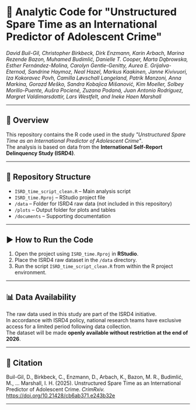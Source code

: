 # 🧾 Analytic Code for "Unstructured Spare Time as an International Predictor of Adolescent Crime"

*David Buil-Gil, Christopher Birkbeck, Dirk Enzmann, Karin Arbach, Marina Rezende Bazon, Muhamed Budimlić, Danielle T. Cooper, Marta Dąbrowska, Esther Fernández-Molina, Carolyn Gentle-Genitty, Aurea E. Grijalva-Eternod, Sandrine Haymoz, Neal Hazel, Markus Kaakinen, Janne Kivivuori, Iza Kokoravec Povh, Camilla Løvschall Langeland, Patrik Manzoni, Anna Markina, Gorazd Meško, Sandra Kobajica Mišanović, Kim Moeller, Solbey Morillo-Puente, Aušra Pocienė, Zuzana Podaná, Juan Antonio Rodríguez, Margret Valdimarsdottir, Lars Westfelt, and Ineke Haen Marshall*

---

## 📄 Overview

This repository contains the R code used in the study *"Unstructured Spare Time as an International Predictor of Adolescent Crime"*.  
The analysis is based on data from the **International Self-Report Delinquency Study (ISRD4)**.

---

## 📁 Repository Structure

- `ISRD_time_script_clean.R` – Main analysis script  
- `ISRD_time.Rproj` – RStudio project file  
- `/data` – Folder for ISRD4 raw data (not included in this repository)  
- `/plots` – Output folder for plots and tables  
- `/documents` – Supporting documentation

---

## ▶️ How to Run the Code

1. Open the project using `ISRD_time.Rproj` in **RStudio**.  
2. Place the ISRD4 raw dataset in the `/data` directory.  
3. Run the script `ISRD_time_script_clean.R` from within the R project environment.

---

## 📊 Data Availability

The raw data used in this study are part of the ISRD4 initiative.  
In accordance with ISRD4 policy, national research teams have exclusive access for a limited period following data collection.  
The dataset will be made **openly available without restriction at the end of 2026**.

---

## 📌 Citation

Buil-Gil, D., Birkbeck, C., Enzmann, D., Arbach, K., Bazon, M. R., Budimlić, M., … Marshall, I. H. (2025). Unstructured Spare Time as an International Predictor of Adolescent Crime. *CrimRxiv.* https://doi.org/10.21428/cb6ab371.e243b32e


---

